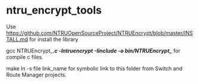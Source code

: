 # ntru_encrypt_tools

Use https://github.com/NTRUOpenSourceProject/NTRUEncrypt/blob/master/INSTALL.md
for install the library 


gcc NTRUEncrypt_***.c -lntruencrypt  -Iinclude -o bin/NTRUEncrypt_***
for compile c files.

make ln -s file link_name for symbolic link to this folder from Switch and Route Manager projects.